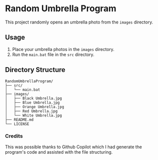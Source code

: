 # Random Umbrella Program

This project randomly opens an umbrella photo from the `images` directory.

## Usage

1. Place your umbrella photos in the `images` directory.
2. Run the `main.bat` file in the `src` directory.

## Directory Structure

```
RandomUmbrellaProgram/
├── src/
│   └── main.bat
├── images/
│   ├── Black Umbrella.jpg
│   ├── Blue Umbrella.jpg
│   ├── Orange Umbrella.jpg
│   ├── Red Umbrella.jpg
│   └── White Umbrella.jpg
├── README.md
└── LICENSE
```

### Credits

This was possible thanks to Github Copilot which I had generate the program's code and assisted with the file structuring.
